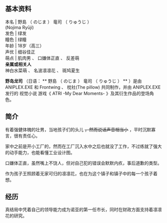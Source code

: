 **基本资料**  
---  
本名  |  野島  （  のじま  ）  竜司  （  りゅうじ  ）    
(Nojima Ryūji)  
发色  |  绿发   
瞳色  |  绿瞳   
年龄  |  18岁（高三）   
声优  |  细谷佳正   
萌点  |  肌肉男  、  口嫌体正直  、  反差萌   
**亲属或相关人**  
神白水菜萌  、  名波凛凛花  、  斑鸠夏生  
  
**野岛龙司** （日语：  ** 野島  （  のじま  ）  竜司  （  りゅうじ  ）  ** ）是由  ANIPLEX.EXE  和
Frontwing  、  枕社(The pillow)  共同制作，并由  ANIPLEX.EXE  发行的  视觉小说  游戏《  ATRI -My
Dear Moments-  》及其衍生作品的登场角色。

##  简介

有着强健体魄的壮男，当地孩子们的头儿 ~~，然而说话声音相当小~~ ，平时沉默寡言，很有责任心。

家中之前是开小工厂的，然而在工厂沉入水中之后也就没了工作，不过练就了强大的动手能力，也能看懂工业设计图。

口嫌体正直，虽然嘴上不饶人，但对自己犯的错误会默默内疚，事后道歉的类型。

作为孩子王照顾着无家可归的凛凛花，也在为这个镇子和镇子中的每一个孩子着想。

##  经历

真结局中凭着自己的领导能力成为诺亚的第一任市长，同时在财政方面支持着凛凛花的研究。